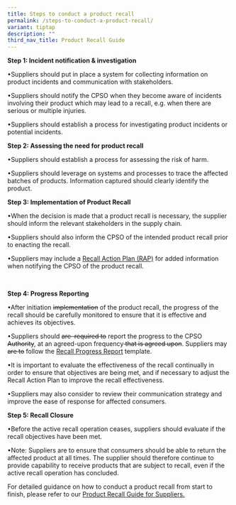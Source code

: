 ```yaml
---
title: Steps to conduct a product recall
permalink: /steps-to-conduct-a-product-recall/
variant: tiptap
description: ""
third_nav_title: Product Recall Guide
---
```

<p><strong>Step 1: Incident notification &amp; investigation</strong>
</p>
<p>•Suppliers should put in place a system for collecting information on
product incidents and communication with stakeholders.</p>
<p>•Suppliers should notify the CPSO when they become aware of incidents
involving their product which may lead to a recall, e.g. when there are
serious or multiple injuries.</p>
<p>•Suppliers should establish a process for investigating product incidents
or potential incidents.</p>
<p></p>
<p></p>
<p><strong>Step 2: Assessing the need for product recall</strong>
</p>
<p>•Suppliers should establish a process for assessing the risk of harm.</p>
<p>•Suppliers should leverage on systems and processes to trace the affected
batches of products. Information captured should clearly identify the product.</p>
<p></p>
<p></p>
<p><strong>Step 3: Implementation of Product Recall</strong>
</p>
<p>•When the decision is made that a product recall is necessary, the supplier
should inform the relevant stakeholders in the supply chain.</p>
<p>•Suppliers should also inform the CPSO of the intended product recall
prior to enacting the recall.</p>
<p>•Suppliers may include a <u>Recall Action Plan (RAP)</u> for added information
when notifying the CPSO of the product recall.</p>
<p>&nbsp;</p>
<p><strong>Step 4: Progress Reporting</strong>
</p>
<p>•After initiation <s>implementation</s> of the product recall, the progress
of the recall should be carefully monitored to ensure that it is effective
and achieves its objectives.&nbsp;</p>
<p>•Suppliers should <s>are&nbsp; required to</s> report the progress to the
CPSO <s>Authority</s>, at an agreed-upon frequency<s> that is agreed upon</s>.
Suppliers may <s>are to</s> follow the <u>Recall Progress Report</u> template.</p>
<p>•It is important to evaluate the effectiveness of the recall continually
in order to ensure that objectives are being met, and if necessary to adjust
the Recall Action Plan to improve the recall effectiveness.</p>
<p>•Suppliers may also consider to review their communication strategy and
improve the ease of response for affected consumers.</p>
<p></p>
<p></p>
<p><strong>Step 5: Recall Closure</strong>
</p>
<p>•Before the active recall operation ceases, suppliers should evaluate
if the recall objectives have been met.</p>
<p>•Note: Suppliers are to ensure that consumers should be able to return
the affected product at all times. The supplier should therefore continue
to provide capability to receive products that are subject to recall, even
if the active recall operation has concluded.</p>
<p></p>
<p></p>
<p>For detailed guidance on how to conduct a product recall from start to
finish, please refer to our <u>Product Recall Guide for Suppliers.</u>
</p>